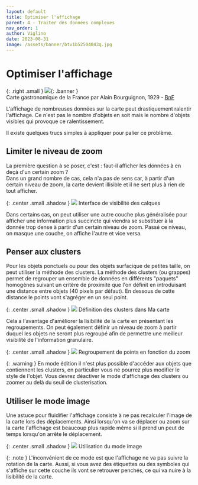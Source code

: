 ```yaml
---
layout: default
title: Optimiser l'affichage
parent: 4 - Traiter des données complexes
nav_order: 1
author: Viglino
date: 2023-08-31
image: /assets/banner/btv1b52504043q.jpg
---
```

# Optimiser l'affichage

{: .right .small }
![](/Macarte-MI/assets/banner/btv1b52504043q.jpg){: .banner }   
Carte gastronomique de la France par Alain Bourguignon, 1929 - [BnF](https://gallica.bnf.fr/ark:/12148/btv1b52504043q/)

L'affichage de nombreuses données sur la carte peut drastiquement ralentir l'affichage. Ce n'est pas le nombre d'objets en soit mais le nombre d'objets visibles qui provoque ce ralentissement.

Il existe quelques trucs simples à appliquer pour palier ce problème.

## Limiter le niveau de zoom

La première question à se poser, c'est : faut-il afficher les données à en deçà d'un certain zoom ?   
Dans un grand nombre de cas, cela n'a pas de sens car, à partir d'un certain niveau de zoom, la carte devient illisible et il ne sert plus à rien de tout afficher.

{: .center .small .shadow }
![](/Macarte-MI/assets/img/ch4.1-visibility.png)
Interface de visibilité des calques

Dans certains cas, on peut utiliser une autre couche plus généralisée pour afficher une information plus succincte qui viendra se substituer à la donnée trop dense à partir d'un certain niveau de zoom. Passé ce niveau, on masque une couche, on affiche l'autre et vice versa.

## Penser aux clusters

Pour les objets ponctuels ou pour des objets surfacique de petites taille, on peut utiliser la méthode des clusters.
La méthode des clusters (ou grappes) permet de regrouper un ensemble de données en différents "paquets" homogènes suivant un critère de proximité que l'on définit en introduisant une distance entre objets (40 pixels par défaut). En dessous de cette distance le points vont s'agréger en un seul point.

{: .center .small .shadow }
![](/Macarte-MI/assets/img/ch4.1-cluster.png)
Définition des clusters dans Ma carte

Cela a l'avantage d'améliorer la lisibilité de la carte en présentant les regroupements. On peut également définir un niveau de zoom à partir duquel les objets ne seront plus regroupé afin de permettre une meilleur visibilité de l'information granulaire.

{: .center .small .shadow }
![](/Macarte-MI/assets/img/ch4.1-clusters.gif)
Regroupement de points en fonction du zoom

{: .warning }
En mode édition il n'est plus possible d'accéder aux objets que contiennent les clusters, en particulier vous ne pourrez plus modifier le style de l'objet. Vous devrez déactiver le mode d'affichage des clusters ou zoomer au delà du seuil de clusterisation.

## Utiliser le mode image

Une astuce pour fluidifier l'affichage consiste à ne pas recalculer l'image de la carte lors des déplacements. Ainsi lorsqu'on va se déplacer ou zoom sur la carte l'affichage est beaucoup plus rapide même si il prend un peut de temps lorsqu'on arrête le déplacement.

{: .center .small .shadow }
![](/Macarte-MI/assets/img/ch4.1-image.gif)
Utilisation du mode image

{: .note }
L'inconvénient de ce mode est que l'affichage ne va pas suivre la rotation de la carte. Aussi, si vous avez des étiquettes ou des symboles qui s'affiche sur cette couche ils vont se retrouver penchés, ce qui va nuire à la lisibilité de la carte.
